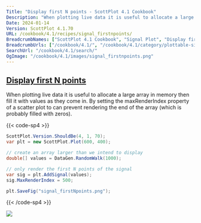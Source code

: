 ```yaml
---
Title: "Display first N points - ScottPlot 4.1 Cookbook"
Description: "When plotting live data it is useful to allocate a large array in memory then fill it with values as they come in. By setting the maxRenderIndex property of a scatter plot to can prevent rendering the end of the array (which is probably filled with zeros)."
Date: 2024-01-14
Version: ScottPlot 4.1.70
URL: /cookbook/4.1/recipes/signal_firstnpoints/
BreadcrumbNames: ["ScottPlot 4.1 Cookbook", "Signal Plot", "Display first N points"]
BreadcrumbUrls: ["/cookbook/4.1/", "/cookbook/4.1/category/plottable-signal-plot", "/cookbook/4.1/recipes/signal_firstnpoints/"]
SearchUrl: "/cookbook/4.1/search/"
OgImage: "/cookbook/4.1/images/signal_firstnpoints.png"
---
```


<h2><a id='display-first-n-points' href='/cookbook/4.1/recipes/signal_firstnpoints/'>Display first N points</a></h2>

When plotting live data it is useful to allocate a large array in memory then fill it with values as they come in. By setting the maxRenderIndex property of a scatter plot to can prevent rendering the end of the array (which is probably filled with zeros).

{{< code-sp4 >}}

```cs
ScottPlot.Version.ShouldBe(4, 1, 70);
var plt = new ScottPlot.Plot(600, 400);

// create an array larger than we intend to display
double[] values = DataGen.RandomWalk(1000);

// only render the first N points of the signal
var sig = plt.AddSignal(values);
sig.MaxRenderIndex = 500;

plt.SaveFig("signal_firstNpoints.png");
```

{{< /code-sp4 >}}

<img src='../../images/signal_firstnpoints.png' class='d-block mx-auto my-5' />


